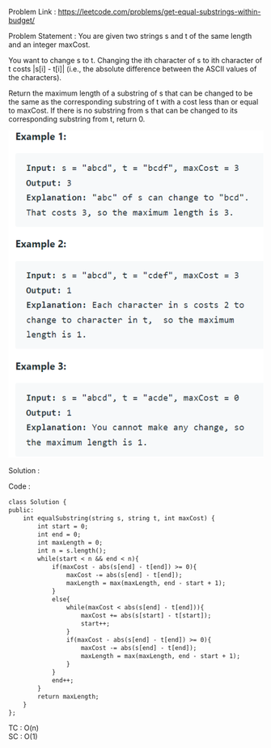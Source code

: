 Problem Link : https://leetcode.com/problems/get-equal-substrings-within-budget/

Problem Statement : 
You are given two strings s and t of the same length and an integer maxCost.

You want to change s to t. Changing the ith character of s to ith character of t costs |s[i] - t[i]| (i.e., the absolute difference between the ASCII values of the characters).

Return the maximum length of a substring of s that can be changed to be the same as the corresponding substring of t with a cost less than or equal to maxCost. If there is no substring from s that can be changed to its corresponding substring from t, return 0.

![](/Set%20A/images/05.PNG)

Solution : 

Code :

```
class Solution {
public:
    int equalSubstring(string s, string t, int maxCost) {
        int start = 0;
        int end = 0;
        int maxLength = 0;
        int n = s.length();
        while(start < n && end < n){
            if(maxCost - abs(s[end] - t[end]) >= 0){
                maxCost -= abs(s[end] - t[end]);
                maxLength = max(maxLength, end - start + 1);
            }
            else{
                while(maxCost < abs(s[end] - t[end])){
                    maxCost += abs(s[start] - t[start]);
                    start++;
                }
                if(maxCost - abs(s[end] - t[end]) >= 0){
                    maxCost -= abs(s[end] - t[end]);
                    maxLength = max(maxLength, end - start + 1);
                }
            }
            end++;
        }
        return maxLength;
    }
};
```

TC : O(n)<br>
SC : O(1)